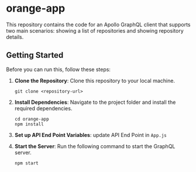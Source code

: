 # orange-app

This repository contains the code for an Apollo GraphQL client that supports two main scenarios: showing a list of repositories and showing repository details.

## Getting Started

Before you can run this, follow these steps:

1. **Clone the Repository**: Clone this repository to your local machine.

   ```shell
   git clone <repository-url>
   ```

2. **Install Dependencies**: Navigate to the project folder and install the required dependencies.

   ```shell
   cd orange-app
   npm install
   ```

3. **Set up API End Point Variables**: update API End Point in `App.js`

4. **Start the Server**: Run the following command to start the GraphQL server.

   ```shell
   npm start
   ```
